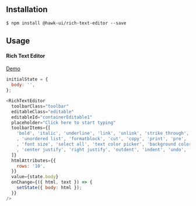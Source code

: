 ## Installation
`$ npm install @hawk-ui/rich-text-editor --save`


## Usage


#### Rich Text Editor
[Demo](https://hawk.wallnit.com/#!/RichTextEditor/1)
```js
initialState = {
  body: '',
};

<RichTextEditor
  toolbarClass="toolbar"
  editableClass="editable"
  editableId="containerEditable1"
  placeholder="Click here to start typing"
  toolbarItems={[
    'bold', 'italic', 'underline', 'link', 'unlink', 'strike through', 'ordered list'
    , 'unordered list', 'formatblock', 'cut', 'copy', 'print', 'pre', 'header', 'font family'
    , 'font size', 'select all', 'text color picker', 'background color picker', 'remove format', 'clean', 'divider', 'left justify'
    , 'center justify', 'right justify', 'outdent', 'indent', 'undo', 'redo'
  ]}
  htmlAttributes={{
    rows: '10',
  }}
  value={state.body}
  onChange={({ html, text }) => {
    setState({ body: html });
  }}
/>
```
